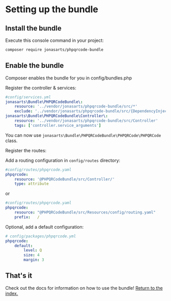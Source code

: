 Setting up the bundle
=====================

## Install the bundle

Execute this console command in your project:

``` bash
composer require jonasarts/phpqrcode-bundle
```

## Enable the bundle

Composer enables the bundle for you in config/bundles.php

Register the controller & services:

```yaml
#config/services.yml
jonasarts\Bundle\PHPQRCodeBundle\:
    resource: '../vendor/jonasarts/phpqrcode-bundle/src/*'
    exclude: '../vendor/jonasarts/phpqrcode-bundle/src/{DependencyInjection,lib,Tests}'
jonasarts\Bundle\PHPQRCodeBundle\Controller\:
    resource: '../vendor/jonasarts/phpqrcode-bundle/src/Controller'
    tags: ['controller.service_arguments']
```

You can now use `jonasarts\Bundle\PHPQRCodeBundle\PHPQRCode\PHPQRCode` class.

Register the routes:

Add a routing configuration in `config/routes` directory:

```yaml
#config/routes/phpqrcode.yaml
phpqrcode:
    resource: '@PHPQRCodeBundle/src/Controller/'
    type: attribute
```

or

```yaml
#config/routes/phpqrcode.yaml
phpqrcode:
    resource: "@PHPQRCodeBundle/src/Resources/config/routing.yaml"
    prefix:   /
```

Optional, add a default configuration:

```yaml
# config/packages/phpqrcode.yml
phpqrcode:
    default:
        level: Q
        size: 4
        margin: 3
```

## That's it

Check out the docs for information on how to use the bundle! [Return to the index.](index.md)
